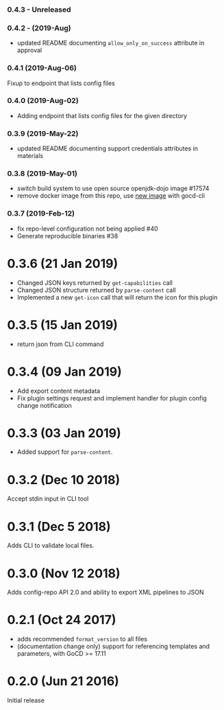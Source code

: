 ### 0.4.3 - Unreleased

### 0.4.2 - (2019-Aug)

* updated README documenting `allow_only_on_success` attribute in approval

### 0.4.1 (2019-Aug-06)
Fixup to endpoint that lists config files

### 0.4.0 (2019-Aug-02)

* Adding endpoint that lists config files for the given directory

### 0.3.9 (2019-May-22)

 * updated README documenting support credentials attributes in materials

### 0.3.8 (2019-May-01)

 * switch build system to use open source openjdk-dojo image \#17574
 * remove docker image from this repo, use [new image](https://github.com/gocd-contrib/docker-gocd-cli-dojo) with gocd-cli

### 0.3.7 (2019-Feb-12)

* fix repo-level configuration not being applied \#40
* Generate reproducible binaries \#38

# 0.3.6 (21 Jan 2019)

* Changed JSON keys returned by `get-capabilities` call
* Changed JSON structure returned by `parse-content` call
* Implemented a new `get-icon` call that will return the icon for this plugin

# 0.3.5 (15 Jan 2019)

 * return json from CLI command

# 0.3.4 (09 Jan 2019)

 * Add export content metadata
 * Fix plugin settings request and implement handler for plugin config change notification

# 0.3.3 (03 Jan 2019)

 * Added support for `parse-content`.

# 0.3.2 (Dec 10 2018)

Accept stdin input in CLI tool

# 0.3.1 (Dec 5 2018)

Adds CLI to validate local files.

# 0.3.0 (Nov 12 2018)

Adds config-repo API 2.0 and ability to export XML pipelines to JSON

# 0.2.1 (Oct 24 2017)

 * adds recommended `format_version` to all files
 * (documentation change only) support for referencing templates and parameters, with GoCD >= 17.11

# 0.2.0 (Jun 21 2016)

Initial release
